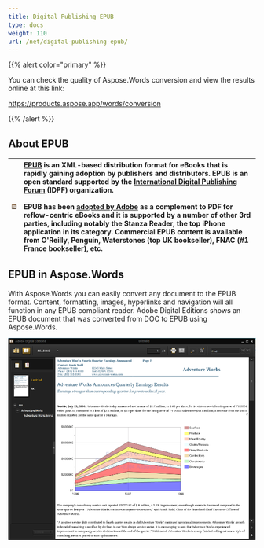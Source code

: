 ```yaml
---
title: Digital Publishing EPUB
type: docs
weight: 110
url: /net/digital-publishing-epub/
---
```


{{% alert color="primary" %}} 

You can check the quality of Aspose.Words conversion and view the results online at this link:

<https://products.aspose.app/words/conversion>

{{% /alert %}} 


## **About EPUB**

|![todo:image_alt_text](digital-publishing-epub_1.png)|[EPUB](https://docs.fileformat.com/ebook/epub/) is an XML-based distribution format for eBooks that is rapidly gaining adoption by publishers and distributors. EPUB is an open standard supported by the [International Digital Publishing Forum](http://idpf.org/) (IDPF) organization. <br><br>EPUB has been [adopted by Adobe](http://www.adobe.com/devnet/digitalpublishing/) as a complement to PDF for reflow-centric eBooks and it is supported by a number of other 3rd parties, including notably the Stanza Reader, the top iPhone application in its category. Commercial EPUB content is available from O'Reilly, Penguin, Waterstones (top UK bookseller), FNAC (#1 France bookseller), etc.|
| :- | :- |
## **EPUB in Aspose.Words**
With Aspose.Words you can easily convert any document to the EPUB format. Content, formatting, images, hyperlinks and navigation will all function in any EPUB compliant reader. Adobe Digital Editions shows an EPUB document that was converted from DOC to EPUB using Aspose.Words. 

![todo:image_alt_text](digital-publishing-epub_2.png)
